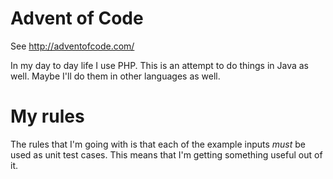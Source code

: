 # Advent of Code

See http://adventofcode.com/

In my day to day life I use PHP. This is an attempt to do things in
Java as well. Maybe I'll do them in other languages as well.

# My rules

The rules that I'm going with is that each of the example inputs
*must* be used as unit test cases. This means that I'm getting
something useful out of it.
